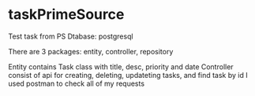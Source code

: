 # taskPrimeSource
Test task from PS 
Dtabase: postgresql

There are 3 packages: entity, controller, repository

Entity contains Task class with title, desc, priority and date 
Controller consist of api for creating, deleting, updateting tasks, and find task by id 
I used postman to check all of my requests
